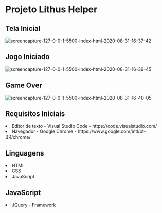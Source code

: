 <h1>Projeto Lithus Helper</h1>

<h2> Tela Inicial </h2>
<img src="https://i.ibb.co/pwTJXMV/screencapture-127-0-0-1-5500-index-html-2020-08-31-16-37-42.png" alt="screencapture-127-0-0-1-5500-index-html-2020-08-31-16-37-42" border="0">

<h2> Jogo Iniciado </h2>
<img src="https://i.ibb.co/wgq98mN/screencapture-127-0-0-1-5500-index-html-2020-08-31-16-39-45.png" alt="screencapture-127-0-0-1-5500-index-html-2020-08-31-16-39-45" border="0">

<h2> Game Over </h2>
<img src="https://i.ibb.co/88hqzNN/screencapture-127-0-0-1-5500-index-html-2020-08-31-16-40-05.png" alt="screencapture-127-0-0-1-5500-index-html-2020-08-31-16-40-05" border="0">

<h2> Requisitos Iniciais </h2>
<li> Editor de texto - Visual Studio Code - https://code.visualstudio.com/</li>
<li> Navegador - Google Chrome - https://www.google.com/intl/pt-BR/chrome/</li>

<h2> Linguagens </h2>
<li> HTML </li>
<li> CSS </li>
<li> JavaScript </li>

<h2> JavaScript </h2>
<li> JQuery - Framework </li>
